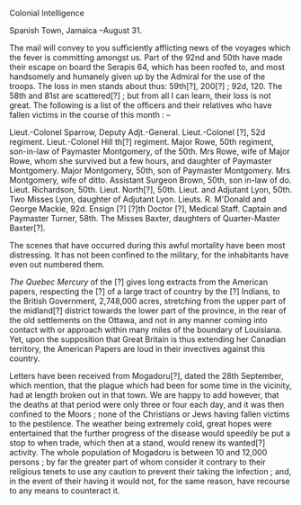 Colonial IntelligenceSpanish Town, Jamaica –August 31.The mail will convey to you sufficiently afflicting news of the voyages which the fever is committing amongst us. Part of the 92nd and 50th have made their escape on board the Serapis 64, which has been roofed to, and most handsomely and humanely given up by the Admiral for the use of the troops. The loss in men stands about thus: 59th[?], 200[?] ; 92d, 120. The 58th and 81st are scattered[?] ; but from all I can learn, their loss is not great. The following is a list of the officers and their relatives who have fallen victims in the course of this month : –Lieut.-Colonel Sparrow, Deputy Adjt.-General. Lieut.-Colonel [?], 52d regiment. Lieut.-Colonel Hill th[?] regiment. Major Rowe, 50th regiment, son-in-law of Paymaster Montgomery, of the 50th. Mrs Rowe, wife of Major Rowe, whom she survived but a few hours, and daughter of Paymaster Montgomery. Major Montgomery, 50th, son of Paymaster Montgomery. Mrs Montgomery, wife of ditto. Assistant Surgeon Brown, 50th, son in-law of do. Lieut. Richardson, 50th. Lieut. North[?], 50th. Lieut. and Adjutant Lyon, 50th. Two Misses Lyon, daughter of Adjutant Lyon. Lieuts. R. M'Donald and George Mackie, 92d. Ensign [?] [?]th Doctor [?], Medical Staff. Captain and Paymaster Turner, 58th. The Misses Baxter, daughters of Quarter-Master Baxter[?].The scenes that have occurred during this awful mortality have been most distressing. It has not been confined to the military, for the inhabitants have even out numbered them.*The Quebec Mercury*  of the [?] gives long extracts from the American papers, respecting the [?] of a large tract of country by the [?] Indians, to the British Government, 2,748,000 acres, stretching from the upper part of the midland[?] district towards the lower part of the province, in the rear of the old settlements on the Ottawa, and not in any manner coming into contact with or approach within many miles of the boundary of Louisiana. Yet, upon the supposition that Great Britain is thus extending her Canadian territory, the American Papers are loud in their invectives against this country.Letters have been received from Mogadoru[?], dated the 28th September, which mention, that the plague which had been for some time in the vicinity, had at length broken out in that town. We are happy to add however, that the deaths at that period were only three or four each day, and it was then confined to the Moors ; none of the Christians or Jews having fallen victims to the pestilence. The weather being extremely cold, great hopes were entertained that the further progress of the disease would speedily be put a stop to when trade, which then at a stand, would renew its wanted[?] activity. The whole population of Mogadoru is between 10 and 12,000 persons ; by far the greater part of whom consider it contrary to their religious tenets to use any caution to prevent their taking the infection ; and, in the event of their having it would not, for the same reason, have recourse to any means to counteract it.